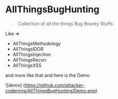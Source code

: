 # AllThingsBugHunting

> Collection of all  the things Bug Bounty Stuffs

Like =>

* AllThingsMethodology
* AllThingsIDOR
* AllThingsInjection
* AllThingsRecon
* AllThingsXSS


and more like that and here is the Demo

![demo] (https://github.com/attacker-codeninja/AllThingsBugHunting/Demo.png)
